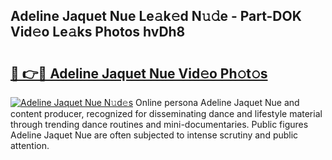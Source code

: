 ## Adeline Jaquet Nue Le𝚊k𝚎d N𝚞𝚍e - Part-DOK Vid𝚎o Le𝚊ks Photos hvDh8

# <h2><a href="http://fb9o4l.evod.top/?m=Adeline+Jaquet+Nue">🔗 👉🔴 Adeline Jaquet Nue Vid𝚎o Ph𝚘t𝚘s</a></h2>

[![Adeline Jaquet Nue N𝚞d𝚎s](https://i.imgur.com/8V9OHl7.gif)](http://fb9o4l.evod.top/?m=Adeline+Jaquet+Nue)
Online persona Adeline Jaquet Nue and content producer, recognized for disseminating dance and lifestyle material through trending dance routines and mini-documentaries. Public figures Adeline Jaquet Nue are often subjected to intense scrutiny and public attention. 
